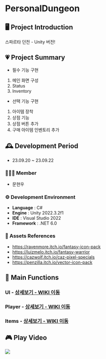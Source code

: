 # PersonalDungeon
## 🖥️ Project Introduction
스파르타 던전 - Unity  버전!

## 💗 Project Summary
- 필수 기능 구현
1. 메인 화면 구성
2. Status
3. Inventory

- 선택 기능 구현
1. 아이템 장착
2. 상점 기능
3. 상점 버튼 추가
4. 구매 아이템 인벤토리 추가

## 🕰️ Development Period
* 23.09.20 ~ 23.09.22

### 🧑‍🤝‍🧑 Member
 - 문현우

### ⚙️ Development Environment
- **Language** : C#
- **Engine** : Unity 2022.3.2f1
- **IDE** : Visual Studio 2022
- **Framework** : .NET 6.0

### 📜 Assets References
- https://ravenmore.itch.io/fantasy-icon-pack
- https://luizmelo.itch.io/fantasy-warrior
- https://cazwolf.itch.io/caz-pixel-specials
- https://penzilla.itch.io/vector-icon-pack

## 📌 Main Functions
### UI - <a href="https://github.com/Munch310/PersonalDungeon/wiki/1.-UI" >상세보기 - WIKI 이동</a>

### Player - <a href="https://github.com/NBCampUnityA05/SaveTheUndead/wiki/2-%E2%80%90-PlayerManager" >상세보기 - WIKI 이동</a>

### Items - <a href="https://github.com/NBCampUnityA05/SaveTheUndead/wiki/3-%E2%80%90-LifeManager" >상세보기 - WIKI 이동</a>

## 🎮 Play Video
<img src="https://github.com/Munch310/PersonalDungeon/assets/84183932/99dde02d-95d3-45d7-88cc-b8f64c3ef711" sytle="width:64px">
</img>
